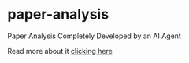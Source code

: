 # paper-analysis
Paper Analysis Completely Developed by an AI Agent

Read more about it [clicking here](https://medium.com/@valentinradovich/paper-analysis-completely-developed-by-an-ai-agent-3d86a0d82d76)
